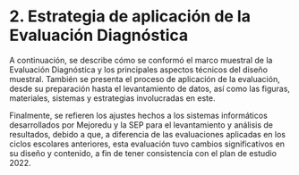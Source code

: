 # 2. Estrategia de aplicación de la Evaluación Diagnóstica

A continuación, se describe cómo se conformó el marco muestral de la Evaluación Diagnóstica y los principales aspectos técnicos del diseño muestral. También se presenta el proceso de aplicación de la evaluación, desde su preparación hasta el levantamiento de datos, así como las figuras, materiales, sistemas y estrategias
involucradas en este.

Finalmente, se refieren los ajustes hechos a los sistemas informáticos desarrollados por Mejoredu y la SEP para el levantamiento y análisis de resultados, debido a que, a diferencia de las evaluaciones aplicadas en los ciclos escolares anteriores, esta evaluación tuvo cambios significativos en su diseño y contenido, a fin de tener consistencia con el plan de estudio 2022.